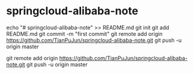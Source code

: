 # springcloud-alibaba-note
echo "# springcloud-alibaba-note" >> README.md
git init
git add README.md
git commit -m "first commit"
git remote add origin https://github.com/TianPuJun/springcloud-alibaba-note.git
git push -u origin master


git remote add origin https://github.com/TianPuJun/springcloud-alibaba-note.git
 git push -u origin master
